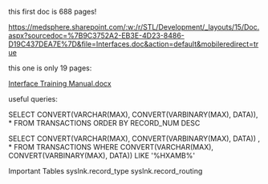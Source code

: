 this first doc is 688 pages!

https://medsphere.sharepoint.com/:w:/r/STL/Development/_layouts/15/Doc.aspx?sourcedoc=%7B9C3752A2-EB3E-4D23-8486-D19C437DEA7E%7D&file=Interfaces.doc&action=default&mobileredirect=true

this one is only 19 pages:

[Interface Training Manual.docx](/.attachments/Interface%20Training%20Manual-86189ad0-e7be-42dc-8e2b-913f0d75a5c8.docx)

useful queries:

SELECT CONVERT(VARCHAR(MAX), CONVERT(VARBINARY(MAX), DATA)), * FROM TRANSACTIONS ORDER BY RECORD_NUM DESC

SELECT CONVERT(VARCHAR(MAX), CONVERT(VARBINARY(MAX), DATA)) , * FROM TRANSACTIONS WHERE CONVERT(VARCHAR(MAX), CONVERT(VARBINARY(MAX), DATA)) LIKE '%HXAMB%'

Important Tables
syslnk.record_type
syslnk.record_routing
